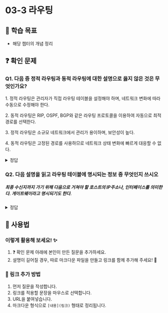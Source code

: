 # 03-3 라우팅

## 📌 학습 목표
- 해당 챕터의 개념 정리

## ❓ 확인 문제
### Q1. 다음 중 정적 라우팅과 동적 라우팅에 대한 설명으로 옳지 않은 것은 무엇인가요?

1️. 정적 라우팅은 관리자가 직접 라우팅 테이블을 설정해야 하며, 네트워크 변화에 따라 수동으로 수정해야 한다.

2️. 동적 라우팅은 RIP, OSPF, BGP와 같은 라우팅 프로토콜을 이용하여 자동으로 최적 경로를 선택한다.

3️. 정적 라우팅은 소규모 네트워크에서 관리가 용이하며, 보안성이 높다.

4️. 동적 라우팅은 고정된 경로를 사용하므로 네트워크 상태 변화에 빠르게 대응할 수 없다.

<details>
<summary>정답</summary>

- **4️. 동적 라우팅은 고정된 경로를 사용하므로 네트워크 상태 변화에 빠르게 대응할 수 없다. X**   
  - 	동적 라우팅은 네트워크 상태 변화에 따라 자동으로 최적의 경로를 갱신하므로, 빠르게 대응할 수 있습니다.

**[해설]**

- **1. 정적 라우팅은 관리자가 직접 라우팅 테이블을 설정해야 하며, 네트워크 변화에 따라 수동으로 수정해야 한다. **   
  - 정적 라우팅(Static Routing)은 관리자가 직접 경로를 설정하므로, 네트워크 변경이 있을 경우 수동으로 수정해야 합니다.

- **2. 동적 라우팅은 RIP, OSPF, BGP와 같은 라우팅 프로토콜을 이용하여 자동으로 최적 경로를 선택한다.  **   
  - 동적 라우팅(Dynamic Routing)은 라우팅 프로토콜을 사용하여 자동으로 최적의 경로를 결정하고, 변경 사항을 반영합니다.
  
- **3. 정적 라우팅은 소규모 네트워크에서 관리가 용이하며, 보안성이 높다. **
  - 정적 라우팅은 불필요한 라우팅 정보를 공유하지 않아 보안성이 높고, 소규모 네트워크에서 효율적으로 사용됩니다.
---

</details>

### Q2. 다음 설명을 읽고 라우팅 테이블에 명시되는 정보 중 무엇인지 쓰시오

##### 최종 수신지까지 가기 위해 다음으로 거쳐야 할 호스트의 IP주소나, 인터페이스를 의미한다. 게이트웨이라고 명시되기도 한다.

<details>
<summary>정답</summary>

- **다음 홉(next hop)**
---

</details>




## 📝 사용법  
### 이렇게 활용해 보세요! ✨  
1. ❓ 확인 문제 아래에 본인이 만든 질문을 추가하세요.  
2. 설명이 길어질 경우, 따로 마크다운 파일을 만들고 링크를 함께 추가해 주세요! 🔗  

### 🔗 링크 추가 방법  
1. 먼저 질문을 작성합니다.  
2. 링크를 적용할 문장을 마우스로 선택합니다.  
3. URL을 붙여넣습니다.  
4. 마크다운 형식으로 `[내용](링크)` 형태로 정리됩니다.  
